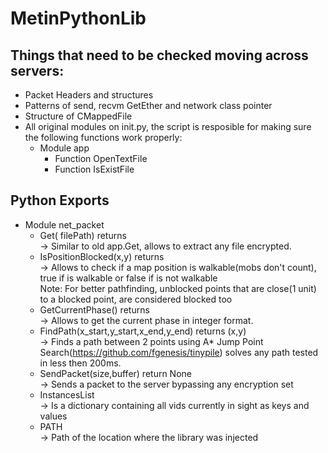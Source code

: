 # MetinPythonLib

## Things that need to be checked moving across servers:

- Packet Headers and structures
- Patterns of send, recvm GetEther and network class pointer
- Structure of CMappedFile
- All original modules on init.py, the script is resposible for making sure the following functions work properly:
  - Module app
    - Function OpenTextFile
    - Function IsExistFile


## Python Exports
- Module net_packet
  - Get(<string> filePath) returns <bytearray><br>
    -> Similar to old app.Get, allows to extract any file encrypted.
  - IsPositionBlocked(<int>x,<int>y) returns <boolean><br>
    -> Allows to check if a map position is walkable(mobs don't count), true if is walkable or false if is not walkable<br>
    Note: For better pathfinding, unblocked points that are close(1 unit) to a blocked point, are considered blocked too<br>
  - GetCurrentPhase() returns <int><br>
    -> Allows to get the current phase in integer format.<br>
  - FindPath(<int>x_start,<int>y_start,<int>x_end,<int>y_end) returns <tuple>(x,y)<br>
    -> Finds a path between 2 points using A* Jump Point Search(https://github.com/fgenesis/tinypile) solves any path tested in less then 200ms.<br>
  - SendPacket(<int>size,<bytearray>buffer) return None<br>
    -> Sends a packet to the server bypassing any encryption set<br>
  - <dict>InstancesList<br>
    -> Is a dictionary containing all vids currently in sight as keys and values<br>
  - <string>PATH<br>
    -> Path of the location where the library was injected<br>


